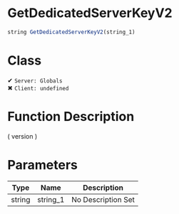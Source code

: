 # GetDedicatedServerKeyV2
```js	
string GetDedicatedServerKeyV2(string_1)
```
# Class
✔ `Server: Globals`  
✖ `Client: undefined`  

# Function Description
( version )
# Parameters
Type|Name|Description
--|--|--
string|string_1|No Description Set
